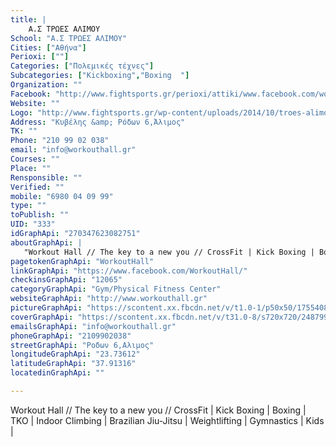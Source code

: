 ```yaml
---
title: |
    Α.Σ ΤΡΩΕΣ ΑΛΙΜΟΥ
School: "Α.Σ ΤΡΩΕΣ ΑΛΙΜΟΥ"
Cities: ["Αθήνα"]
Perioxi: [""]
Categories: ["Πολεμικές τέχνες"]
Subcategories: ["Kickboxing","Boxing  "]
Organization: ""
Facebook: "http://www.fightsports.gr/perioxi/attiki/www.facebook.com/workouthall"
Website: ""
Logo: "http://www.fightsports.gr/wp-content/uploads/2014/10/troes-alimou-work-out-hall-logo.jpg"
Address: "Κυβέλης &amp; Ρόδων 6,Άλιμος"
TK: ""
Phone: "210 99 02 038"
email: "info@workouthall.gr"
Courses: ""
Place: ""
Rensponsible: ""
Verified: ""
mobile: "6980 04 09 99"
type: ""
toPublish: ""
UID: "333"
idGraphApi: "270347623082751"
aboutGraphApi: | 
   "Workout Hall // The key to a new you // CrossFit | Kick Boxing | Boxing | TKO | Indoor Climbing | Brazilian Jiu-Jitsu | Weightlifting | Gymnastics | Kids |"
pagetokenGraphApi: "WorkoutHall"
linkGraphApi: "https://www.facebook.com/WorkoutHall/"
checkinsGraphApi: "12065"
categoryGraphApi: "Gym/Physical Fitness Center"
websiteGraphApi: "http://www.workouthall.gr"
pictureGraphApi: "https://scontent.xx.fbcdn.net/v/t1.0-1/p50x50/17554081_1208642059253298_5762825660865424787_n.jpg?oh=7f535b923e9958dc314ab80299f84e3f&amp;oe=5B3B8182"
coverGraphApi: "https://scontent.xx.fbcdn.net/v/t31.0-8/s720x720/24879977_1468937909890377_6129370835707729326_o.jpg?oh=23118250e34b996faa09468a6db7c375&amp;oe=5B42BA42"
emailsGraphApi: "info@workouthall.gr"
phoneGraphApi: "2109902038"
streetGraphApi: "Ροδων 6,Αλιμος"
longitudeGraphApi: "23.73612"
latitudeGraphApi: "37.91316"
locatedinGraphApi: ""

---
```


Workout Hall // The key to a new you // CrossFit | Kick Boxing | Boxing | TKO | Indoor Climbing | Brazilian Jiu-Jitsu | Weightlifting | Gymnastics | Kids |

